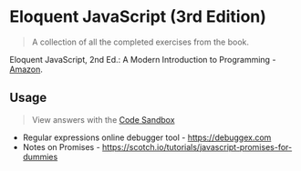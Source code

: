 # Eloquent JavaScript (3rd Edition)

> A collection of all the completed exercises from the book.

Eloquent JavaScript, 2nd Ed.: A Modern Introduction to Programming - [Amazon](https://www.amazon.com/Eloquent-JavaScript-2nd-Ed-Introduction-ebook/dp/B00QL616UU/ref=pd_sbs_351_1?_encoding=UTF8&psc=1&refRID=58AEK5KXJR1M320DFB10).

## Usage

> View answers with the [Code Sandbox](https://eloquentjavascript.net/code/)

* Regular expressions online debugger tool -  https://debuggex.com 
* Notes on Promises - https://scotch.io/tutorials/javascript-promises-for-dummies